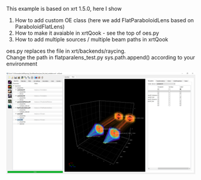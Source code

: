 This example is based on xrt 1.5.0, here I show 
1) How to add custom OE class (here we add FlatParaboloidLens based on ParaboloidFlatLens)
2) How to make it avaiable in xrtQook - see the top of oes.py
3) How to add multiple sources / multiple beam paths in xrtQook

oes.py replaces the file in xrt/backends/raycing.\
Change the path in flatparalens_test.py sys.path.append() according to your environment

![output](dual_para_flat.png)
